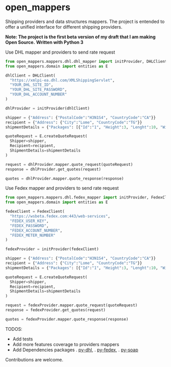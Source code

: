 # open_mappers

Shipping providers and data structures mappers.
The project is entended to offer a unified interface for different shipping providers.

**Note: The project is the first beta version of my draft that I am making Open Source.**
**Written with Python 3**

Use DHL mapper and providers to send rate request

```python
from open_mappers.mappers.dhl.dhl_mapper import initProvider, DHLClient
from open_mappers.domain import entities as E

dhlClient = DHLClient(
  "https://xmlpi-ea.dhl.com/XMLShippingServlet",
  "YOUR_DHL_SITE_ID",
  "YOUR_DHL_SITE_PASSWORD",
  "YOUR_DHL_ACCOUNT_NUMBER"
)

dhlProvider = initProvider(dhlClient)

shipper = {"Address": {"PostalCode":"H3N1S4", "CountryCode":"CA"}}
recipient = {"Address": {"City":"Lome", "CountryCode":"TG"}}
shipmentDetails = {"Packages": [{"Id":"1", "Height":3, "Lenght":10, "Width":3,"Weight":4.0}]}

quoteRequest = E.createQuoteRequest(
  Shipper=shipper,
  Recipient=recipient,
  ShipmentDetails=shipmentDetails
)

request = dhlProvider.mapper.quote_request(quoteRequest)
response = dhlProvider.get_quotes(request)

quotes = dhlProvider.mapper.quote_response(response)

```

Use Fedex mapper and providers to send rate request

```python
from open_mappers.mappers.dhl.fedex_mapper import initProvider, FedexClient
from open_mappers.domain import entities as E

fedexClient = FedexClient(
  "https://wsbeta.fedex.com:443/web-services",
  "FEDEX_USER_KEY",
  "FEDEX_PASSWORD",
  "FEDEX_ACCOUNT_NUMBER",
  "FEDEX_METER_NUMBER"
)

fedexProvider = initProvider(fedexClient)

shipper = {"Address": {"PostalCode":"H3N1S4", "CountryCode":"CA"}}
recipient = {"Address": {"City":"Lome", "CountryCode":"TG"}}
shipmentDetails = {"Packages": [{"Id":"1", "Height":3, "Lenght":10, "Width":3,"Weight":4.0}]}

quoteRequest = E.createQuoteRequest(
  Shipper=shipper,
  Recipient=recipient,
  ShipmentDetails=shipmentDetails
)

request = fedexProvider.mapper.quote_request(quoteRequest)
response = fedexProvider.get_quotes(request)

quotes = fedexProvider.mapper.quote_response(response)

```

TODOS:

- Add tests
- Add more features coverage to providers mappers
- Add Dependencies packages
  . [py-dhl](https://github.com/OpenShip/py-dhl),
  . [py-fedex](https://github.com/OpenShip/py-fedex),
  . [py-soap](https://github.com/OpenShip/py-soap)

Contributions are welcome.